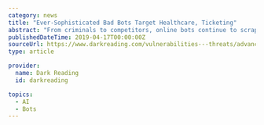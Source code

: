 ```yaml
---
category: news
title: "Ever-Sophisticated Bad Bots Target Healthcare, Ticketing"
abstract: "From criminals to competitors, online bots continue to scrape information from sites and pose as legitimate users. Websites increasingly have to watch out for automated programs posing as human visitors — in other words, bots, which continue to become ..."
publishedDateTime: 2019-04-17T00:00:00Z
sourceUrl: https://www.darkreading.com/vulnerabilities---threats/advanced-threats/ever-sophisticated-bad-bots-target-healthcare-ticketing/d/d-id/1334453
type: article

provider:
  name: Dark Reading
  id: darkreading

topics:
  - AI
  - Bots
---
```

